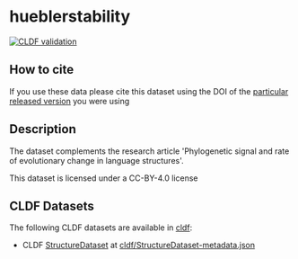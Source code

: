 # hueblerstability

[![CLDF validation](https://github.com/cldf-datasets/hueblerstability/workflows/CLDF-validation/badge.svg)](https://github.com/cldf-datasets/hueblerstability/actions?query=workflow%3ACLDF-validation)

## How to cite

If you use these data please cite
this dataset using the DOI of the [particular released version](../../releases/) you were using

## Description


The dataset complements the research article 'Phylogenetic signal and rate of evolutionary change in language structures'.

This dataset is licensed under a CC-BY-4.0 license


## CLDF Datasets

The following CLDF datasets are available in [cldf](cldf):

- CLDF [StructureDataset](https://github.com/cldf/cldf/tree/master/modules/StructureDataset) at [cldf/StructureDataset-metadata.json](cldf/StructureDataset-metadata.json)
